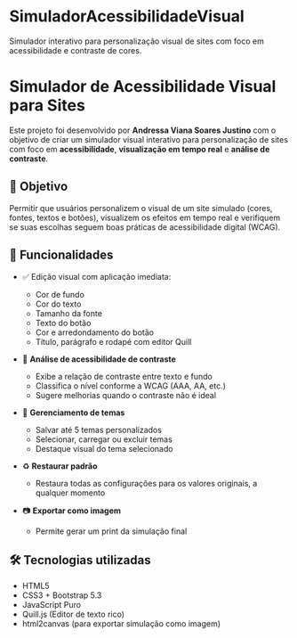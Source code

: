 # SimuladorAcessibilidadeVisual
Simulador interativo para personalização visual de sites com foco em acessibilidade e contraste de cores.

# Simulador de Acessibilidade Visual para Sites

Este projeto foi desenvolvido por **Andressa Viana Soares Justino** com o objetivo de criar um simulador visual interativo para personalização de sites com foco em **acessibilidade**, **visualização em tempo real** e **análise de contraste**.

## 🎯 Objetivo

Permitir que usuários personalizem o visual de um site simulado (cores, fontes, textos e botões), visualizem os efeitos em tempo real e verifiquem se suas escolhas seguem boas práticas de acessibilidade digital (WCAG).

## 🧩 Funcionalidades

- ✅ Edição visual com aplicação imediata:
  - Cor de fundo
  - Cor do texto
  - Tamanho da fonte
  - Texto do botão
  - Cor e arredondamento do botão
  - Título, parágrafo e rodapé com editor Quill

- 🎨 **Análise de acessibilidade de contraste**
  - Exibe a relação de contraste entre texto e fundo
  - Classifica o nível conforme a WCAG (AAA, AA, etc.)
  - Sugere melhorias quando o contraste não é ideal

- 💾 **Gerenciamento de temas**
  - Salvar até 5 temas personalizados
  - Selecionar, carregar ou excluir temas
  - Destaque visual do tema selecionado

- ♻️ **Restaurar padrão**
  - Restaura todas as configurações para os valores originais, a qualquer momento

- 📷 **Exportar como imagem**
  - Permite gerar um print da simulação final

## 🛠️ Tecnologias utilizadas

- HTML5
- CSS3 + Bootstrap 5.3
- JavaScript Puro
- Quill.js (Editor de texto rico)
- html2canvas (para exportar simulação como imagem)

